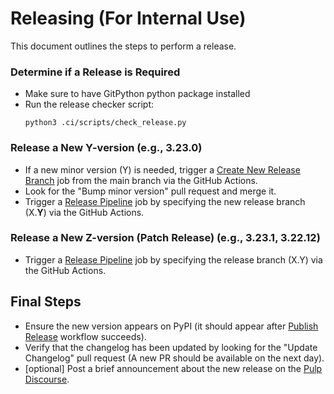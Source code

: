 [//]: # "WARNING: DO NOT EDIT!"
[//]: # ""
[//]: # "This file was generated by plugin_template, and is managed by it. Please use"
[//]: # "'./plugin-template --github pulp_maven' to update this file."
[//]: # ""
[//]: # "For more info visit https://github.com/pulp/plugin_template"
# Releasing (For Internal Use)

This document outlines the steps to perform a release.

### Determine if a Release is Required
- Make sure to have GitPython python package installed
- Run the release checker script:
  ```
  python3 .ci/scripts/check_release.py
  ```

### Release a New Y-version (e.g., 3.23.0)
- If a new minor version (Y) is needed, trigger a [Create New Release Branch](https://github.com/pulp/pulp_maven/actions/workflows/create-branch.yml) job from the main branch via the GitHub Actions.
- Look for the "Bump minor version" pull request and merge it.
- Trigger a [Release Pipeline](https://github.com/pulp/pulp_maven/actions/workflows/release.yml) job by specifying the new release branch (X.**Y**) via the GitHub Actions.

### Release a New Z-version (Patch Release) (e.g., 3.23.1, 3.22.12)
- Trigger a [Release Pipeline](https://github.com/pulp/pulp_maven/actions/workflows/release.yml) job by specifying the release branch (X.Y) via the GitHub Actions.

## Final Steps
- Ensure the new version appears on PyPI (it should appear after [Publish Release](https://github.com/pulp/pulp_maven/actions/workflows/publish.yml) workflow succeeds).
- Verify that the changelog has been updated by looking for the "Update Changelog" pull request (A new PR should be available on the next day).
- [optional] Post a brief announcement about the new release on the [Pulp Discourse](https://discourse.pulpproject.org/).

